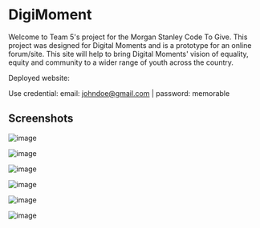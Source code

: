 # DigiMoment

Welcome to Team 5's project for the Morgan Stanley Code To Give. This project was designed for Digital Moments and is a prototype for an online forum/site. This site will help to bring Digital Moments' vision of equality, equity and community to a wider range of youth across the country.

Deployed website: <outdated>

Use credential: email: johndoe@gmail.com | password: memorable

## Screenshots

![image](https://user-images.githubusercontent.com/59896258/200433610-54d79aec-7a58-4b0d-a45b-62068c9a3a20.png)

![image](https://user-images.githubusercontent.com/59896258/200433744-2beb0155-4e58-4574-8baa-0544a52c8ff8.png)

![image](https://user-images.githubusercontent.com/59896258/200433808-cf8e50bb-fc5e-4f73-b9ae-a84feac49b62.png)

![image](https://user-images.githubusercontent.com/59896258/200433854-064b491b-0387-4e86-bd34-6efea5c3cc0a.png)

![image](https://user-images.githubusercontent.com/59896258/200436264-83883604-db52-405c-ac8c-e9f9092b7bf0.png)

![image](https://user-images.githubusercontent.com/59896258/200434122-3334409b-3105-4440-92bc-f6d8390d40cf.png)
